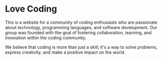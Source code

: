 # Love Coding
This is a website for a community of coding enthusiasts who are passionate about technology, programming languages, and software development.
Our group was founded with the goal of fostering collaboration, learning, and innovation within the coding community.

We believe that coding is more than just a skill; it's a way to solve problems, express creativity, and make a positive impact on the world.